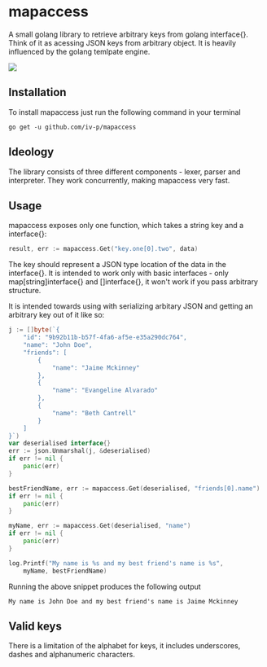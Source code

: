 # mapaccess

A small golang library to retrieve arbitrary keys from golang interface{}. Think of it as acessing JSON keys from arbitrary object. It is heavily influenced by the golang temlpate engine.

![](https://github.com/iv-p/mapaccess/workflows/test/badge.svg)

## Installation

To install mapaccess just run the following command in your terminal
```
go get -u github.com/iv-p/mapaccess
```

## Ideology

The library consists of three different components - lexer, parser and interpreter. They work concurrently, making mapaccess very fast.

## Usage

mapaccess exposes only one function, which takes a string key and a interface{}:
```go
result, err := mapaccess.Get("key.one[0].two", data)
```
The key should represent a JSON type location of the data in the interface{}. It is intended to work only with basic interfaces - only map[string]interface{} and []interface{}, it won't work if you pass arbitrary structure.

It is intended towards using with serializing arbitary JSON and getting an arbitrary key out of it like so:
```go
j := []byte(`{
    "id": "9b92b11b-b57f-4fa6-af5e-e35a290dc764",	
    "name": "John Doe",
    "friends": [
        {
            "name": "Jaime Mckinney"
        },
        {
            "name": "Evangeline Alvarado"
        },
        {
            "name": "Beth Cantrell"
        }
    ]
}`)
var deserialised interface{}
err := json.Unmarshal(j, &deserialised)
if err != nil {
    panic(err)
}

bestFriendName, err := mapaccess.Get(deserialised, "friends[0].name")
if err != nil {
    panic(err)
}

myName, err := mapaccess.Get(deserialised, "name")
if err != nil {
    panic(err)
}

log.Printf("My name is %s and my best friend's name is %s",
    myName, bestFriendName)
```

Running the above snippet produces the following output
```
My name is John Doe and my best friend's name is Jaime Mckinney
```

## Valid keys

There is a limitation of the alphabet for keys, it includes underscores, dashes and alphanumeric characters.